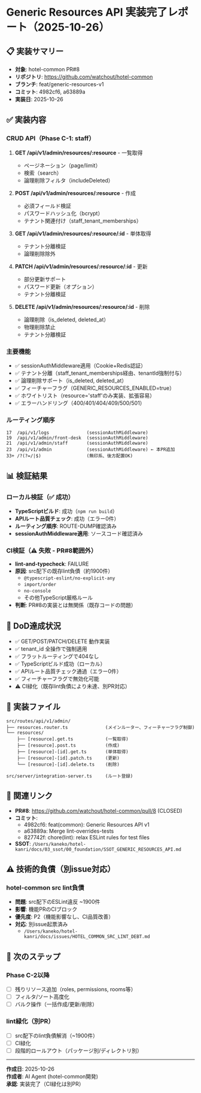 # Generic Resources API 実装完了レポート（2025-10-26）

## 📋 実装サマリー

- **対象**: hotel-common PR#8
- **リポジトリ**: https://github.com/watchout/hotel-common
- **ブランチ**: feat/generic-resources-v1
- **コミット**: 4982cf6, a63889a
- **実装日**: 2025-10-26

## ✅ 実装内容

### CRUD API（Phase C-1: staff）
1. **GET /api/v1/admin/resources/:resource** - 一覧取得
   - ページネーション（page/limit）
   - 検索（search）
   - 論理削除フィルタ（includeDeleted）

2. **POST /api/v1/admin/resources/:resource** - 作成
   - 必須フィールド検証
   - パスワードハッシュ化（bcrypt）
   - テナント関連付け（staff_tenant_memberships）

3. **GET /api/v1/admin/resources/:resource/:id** - 単体取得
   - テナント分離検証
   - 論理削除除外

4. **PATCH /api/v1/admin/resources/:resource/:id** - 更新
   - 部分更新サポート
   - パスワード更新（オプション）
   - テナント分離検証

5. **DELETE /api/v1/admin/resources/:resource/:id** - 削除
   - 論理削除（is_deleted, deleted_at）
   - 物理削除禁止
   - テナント分離検証

### 主要機能
- ✅ sessionAuthMiddleware適用（Cookie+Redis認証）
- ✅ テナント分離（staff_tenant_memberships経由、tenantId強制付与）
- ✅ 論理削除サポート（is_deleted, deleted_at）
- ✅ フィーチャーフラグ（GENERIC_RESOURCES_ENABLED=true）
- ✅ ホワイトリスト（resource='staff'のみ実装、拡張容易）
- ✅ エラーハンドリング（400/401/404/409/500/501）

### ルーティング順序
```
17  /api/v1/logs              (sessionAuthMiddleware)
19  /api/v1/admin/front-desk  (sessionAuthMiddleware)
21  /api/v1/admin/staff       (sessionAuthMiddleware)
23  /api/v1/admin             (sessionAuthMiddleware) ← 本PR追加
33+ /?(?=/|$)                 (無印系、後方配置OK)
```

## 📊 検証結果

### ローカル検証（✅ 成功）
- **TypeScriptビルド**: 成功（`npm run build`）
- **APIルート品質チェック**: 成功（エラー0件）
- **ルーティング順序**: ROUTE-DUMP確認済み
- **sessionAuthMiddleware適用**: ソースコード確認済み

### CI検証（⚠️ 失敗 - PR#8範囲外）
- **lint-and-typecheck**: FAILURE
- **原因**: src配下の既存lint負債（約1900件）
  - `@typescript-eslint/no-explicit-any`
  - `import/order`
  - `no-console`
  - その他TypeScript厳格ルール
- **判断**: PR#8の実装とは無関係（既存コードの問題）

## 🎯 DoD達成状況

- ✅ GET/POST/PATCH/DELETE 動作実装
- ✅ tenant_id 全操作で強制適用
- ✅ フラットルーティングで404なし
- ✅ TypeScriptビルド成功（ローカル）
- ✅ APIルート品質チェック通過（エラー0件）
- ✅ フィーチャーフラグで無効化可能
- ⚠️ CI緑化（既存lint負債により未達、別PR対応）

## 📁 実装ファイル

```
src/routes/api/v1/admin/
├── resources.router.ts              (メインルーター、フィーチャーフラグ制御)
└── resources/
    ├── [resource].get.ts            (一覧取得)
    ├── [resource].post.ts           (作成)
    ├── [resource]-[id].get.ts       (単体取得)
    ├── [resource]-[id].patch.ts     (更新)
    └── [resource]-[id].delete.ts    (削除)

src/server/integration-server.ts     (ルート登録)
```

## 🔗 関連リンク

- **PR#8**: https://github.com/watchout/hotel-common/pull/8 (CLOSED)
- **コミット**: 
  - 4982cf6: feat(common): Generic Resources API v1
  - a63889a: Merge lint-overrides-tests
  - 827742f: chore(lint): relax ESLint rules for test files
- **SSOT**: `/Users/kaneko/hotel-kanri/docs/03_ssot/00_foundation/SSOT_GENERIC_RESOURCES_API.md`

## ⚠️ 技術的負債（別issue対応）

### hotel-common src lint負債
- **問題**: src配下のESLint違反 ~1900件
- **影響**: 機能PRのCIブロック
- **優先度**: P2（機能影響なし、CI品質改善）
- **対応**: 別issue起票済み
  - `/Users/kaneko/hotel-kanri/docs/issues/HOTEL_COMMON_SRC_LINT_DEBT.md`

## 🚀 次のステップ

### Phase C-2以降
- [ ] 残りリソース追加（roles, permissions, rooms等）
- [ ] フィルタ/ソート高度化
- [ ] バルク操作（一括作成/更新/削除）

### lint緑化（別PR）
- [ ] src配下のlint負債解消（~1900件）
- [ ] CI緑化
- [ ] 段階的ロールアウト（パッケージ別/ディレクトリ別）

---

**作成日**: 2025-10-26  
**作成者**: AI Agent (hotel-common開発)  
**承認**: 実装完了（CI緑化は別PR）
